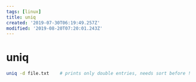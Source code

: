 ```yaml
---
tags: [linux]
title: uniq
created: '2019-07-30T06:19:49.257Z'
modified: '2019-08-20T07:20:01.243Z'
---
```


# uniq

```sh
uniq -d file.txt    # prints only double entries, needs sort before !
```
